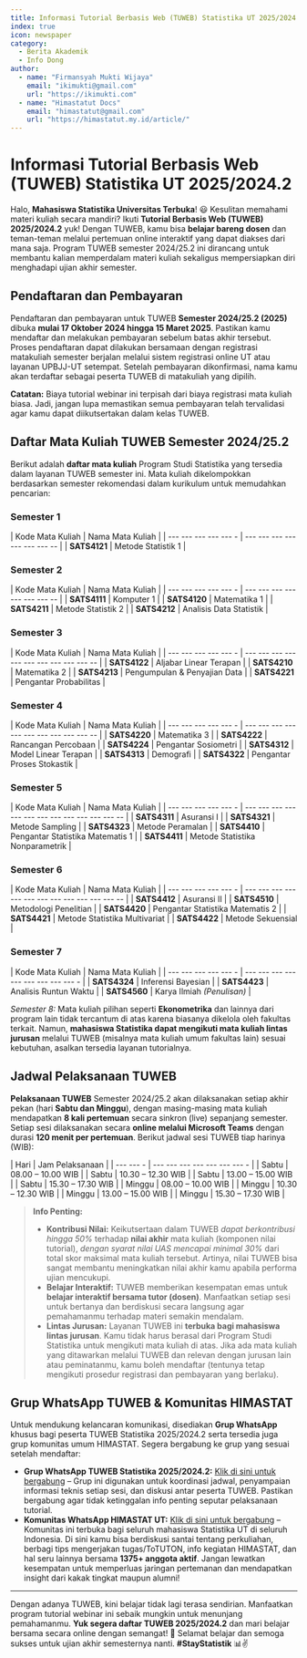 ```yaml
--- 
title: Informasi Tutorial Berbasis Web (TUWEB) Statistika UT 2025/2024.2
index: true
icon: newspaper
category:
  - Berita Akademik
  - Info Dong
author:
  - name: "Firmansyah Mukti Wijaya"
    email: "ikimukti@gmail.com"
    url: "https://ikimukti.com"
  - name: "Himastatut Docs"
    email: "himastatut@gmail.com"
    url: "https://himastatut.my.id/article/"
--- 
```


# Informasi Tutorial Berbasis Web (TUWEB) Statistika UT 2025/2024.2

Halo, **Mahasiswa Statistika Universitas Terbuka**! 😃 Kesulitan memahami materi kuliah secara mandiri? Ikuti **Tutorial Berbasis Web (TUWEB) 2025/2024.2** yuk! Dengan TUWEB, kamu bisa **belajar bareng dosen** dan teman-teman melalui pertemuan online interaktif yang dapat diakses dari mana saja. Program TUWEB semester 2024/25.2 ini dirancang untuk membantu kalian memperdalam materi kuliah sekaligus mempersiapkan diri menghadapi ujian akhir semester.

## Pendaftaran dan Pembayaran

Pendaftaran dan pembayaran untuk TUWEB **Semester 2024/25.2 (2025)** dibuka **mulai 17 Oktober 2024 hingga 15 Maret 2025**. Pastikan kamu mendaftar dan melakukan pembayaran sebelum batas akhir tersebut. Proses pendaftaran dapat dilakukan bersamaan dengan registrasi matakuliah semester berjalan melalui sistem registrasi online UT atau layanan UPBJJ-UT setempat. Setelah pembayaran dikonfirmasi, nama kamu akan terdaftar sebagai peserta TUWEB di matakuliah yang dipilih.

**Catatan:** Biaya tutorial webinar ini terpisah dari biaya registrasi mata kuliah biasa. Jadi, jangan lupa memastikan semua pembayaran telah tervalidasi agar kamu dapat diikutsertakan dalam kelas TUWEB.

## Daftar Mata Kuliah TUWEB Semester 2024/25.2

Berikut adalah **daftar mata kuliah** Program Studi Statistika yang tersedia dalam layanan TUWEB semester ini. Mata kuliah dikelompokkan berdasarkan semester rekomendasi dalam kurikulum untuk memudahkan pencarian:

### Semester 1
| Kode Mata Kuliah | Nama Mata Kuliah        |
| --- --- --- --- --- - | --- --- --- --- --- --- --- -- |
| **SATS4121**     | Metode Statistik 1      |

### Semester 2
| Kode Mata Kuliah | Nama Mata Kuliah        |
| --- --- --- --- --- - | --- --- --- --- --- --- --- -- |
| **SATS4111**     | Komputer 1              |
| **SATS4120**     | Matematika 1            |
| **SATS4211**     | Metode Statistik 2      |
| **SATS4212**     | Analisis Data Statistik |

### Semester 3
| Kode Mata Kuliah | Nama Mata Kuliah                 |
| --- --- --- --- --- - | --- --- --- --- --- --- --- --- --- --- -- |
| **SATS4122**     | Aljabar Linear Terapan           |
| **SATS4210**     | Matematika 2                     |
| **SATS4213**     | Pengumpulan & Penyajian Data     |
| **SATS4221**     | Pengantar Probabilitas           |

### Semester 4
| Kode Mata Kuliah | Nama Mata Kuliah                 |
| --- --- --- --- --- - | --- --- --- --- --- --- --- --- --- --- -- |
| **SATS4220**     | Matematika 3                     |
| **SATS4222**     | Rancangan Percobaan              |
| **SATS4224**     | Pengantar Sosiometri             |
| **SATS4312**     | Model Linear Terapan             |
| **SATS4313**     | Demografi                        |
| **SATS4322**     | Pengantar Proses Stokastik       |

### Semester 5
| Kode Mata Kuliah | Nama Mata Kuliah                       |
| --- --- --- --- --- - | --- --- --- --- --- --- --- --- --- --- --- --- -- |
| **SATS4311**     | Asuransi I                             |
| **SATS4321**     | Metode Sampling                        |
| **SATS4323**     | Metode Peramalan                       |
| **SATS4410**     | Pengantar Statistika Matematis 1       |
| **SATS4411**     | Metode Statistika Nonparametrik        |

### Semester 6
| Kode Mata Kuliah | Nama Mata Kuliah                       |
| --- --- --- --- --- - | --- --- --- --- --- --- --- --- --- --- --- --- -- |
| **SATS4412**     | Asuransi II                            |
| **SATS4510**     | Metodologi Penelitian                  |
| **SATS4420**     | Pengantar Statistika Matematis 2       |
| **SATS4421**     | Metode Statistika Multivariat          |
| **SATS4422**     | Metode Sekuensial                      |

### Semester 7
| Kode Mata Kuliah | Nama Mata Kuliah             |
| --- --- --- --- --- - | --- --- --- --- --- --- --- --- --- - |
| **SATS4324**     | Inferensi Bayesian           |
| **SATS4423**     | Analisis Runtun Waktu        |
| **SATS4560**     | Karya Ilmiah *(Penulisan)*   |

*Semester 8:* Mata kuliah pilihan seperti **Ekonometrika** dan lainnya dari program lain tidak tercantum di atas karena biasanya dikelola oleh fakultas terkait. Namun, **mahasiswa Statistika dapat mengikuti mata kuliah lintas jurusan** melalui TUWEB (misalnya mata kuliah umum fakultas lain) sesuai kebutuhan, asalkan tersedia layanan tutorialnya.

## Jadwal Pelaksanaan TUWEB

**Pelaksanaan TUWEB** Semester 2024/25.2 akan dilaksanakan setiap akhir pekan (hari **Sabtu dan Minggu**), dengan masing-masing mata kuliah mendapatkan **8 kali pertemuan** secara sinkron (live) sepanjang semester. Setiap sesi dilaksanakan secara **online melalui Microsoft Teams** dengan durasi **120 menit per pertemuan**. Berikut jadwal sesi TUWEB tiap harinya (WIB):

| Hari    | Jam Pelaksanaan        |
| --- --- - | --- --- --- --- --- --- --- - |
| Sabtu   | 08.00 – 10.00 WIB      |
| Sabtu   | 10.30 – 12.30 WIB      |
| Sabtu   | 13.00 – 15.00 WIB      |
| Sabtu   | 15.30 – 17.30 WIB      |
| Minggu  | 08.00 – 10.00 WIB      |
| Minggu  | 10.30 – 12.30 WIB      |
| Minggu  | 13.00 – 15.00 WIB      |
| Minggu  | 15.30 – 17.30 WIB      |

> **Info Penting:**
> - **Kontribusi Nilai:** Keikutsertaan dalam TUWEB *dapat berkontribusi hingga 50%* terhadap **nilai akhir** mata kuliah (komponen nilai tutorial), *dengan syarat nilai UAS mencapai minimal 30%* dari total skor maksimal mata kuliah tersebut. Artinya, nilai TUWEB bisa sangat membantu meningkatkan nilai akhir kamu apabila performa ujian mencukupi.
> - **Belajar Interaktif:** TUWEB memberikan kesempatan emas untuk **belajar interaktif bersama tutor (dosen)**. Manfaatkan setiap sesi untuk bertanya dan berdiskusi secara langsung agar pemahamanmu terhadap materi semakin mendalam.
> - **Lintas Jurusan:** Layanan TUWEB ini **terbuka bagi mahasiswa lintas jurusan**. Kamu tidak harus berasal dari Program Studi Statistika untuk mengikuti mata kuliah di atas. Jika ada mata kuliah yang ditawarkan melalui TUWEB dan relevan dengan jurusan lain atau peminatanmu, kamu boleh mendaftar (tentunya tetap mengikuti prosedur registrasi dan pembayaran yang berlaku).

## Grup WhatsApp TUWEB & Komunitas HIMASTAT

Untuk mendukung kelancaran komunikasi, disediakan **Grup WhatsApp** khusus bagi peserta TUWEB Statistika 2025/2024.2 serta tersedia juga grup komunitas umum HIMASTAT. Segera bergabung ke grup yang sesuai setelah mendaftar:

- **Grup WhatsApp TUWEB Statistika 2025/2024.2:** [Klik di sini untuk bergabung](http://s.id/WAG_HimastatUT) – Grup ini digunakan untuk koordinasi jadwal, penyampaian informasi teknis setiap sesi, dan diskusi antar peserta TUWEB. Pastikan bergabung agar tidak ketinggalan info penting seputar pelaksanaan tutorial.
- **Komunitas WhatsApp HIMASTAT UT:** [Klik di sini untuk bergabung](https://chat.whatsapp.com/HLT9mlwDF6987pavHdCBXK) – Komunitas ini terbuka bagi seluruh mahasiswa Statistika UT di seluruh Indonesia. Di sini kamu bisa berdiskusi santai tentang perkuliahan, berbagi tips mengerjakan tugas/ToTUTON, info kegiatan HIMASTAT, dan hal seru lainnya bersama **1375+ anggota aktif**. Jangan lewatkan kesempatan untuk memperluas jaringan pertemanan dan mendapatkan insight dari kakak tingkat maupun alumni!

--- 

Dengan adanya TUWEB, kini belajar tidak lagi terasa sendirian. Manfaatkan program tutorial webinar ini sebaik mungkin untuk menunjang pemahamanmu. **Yuk segera daftar TUWEB 2025/2024.2** dan mari belajar bersama secara online dengan semangat! 🎉 Selamat belajar dan semoga sukses untuk ujian akhir semesternya nanti. **#StayStatistik** 📊✌️
